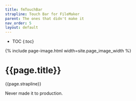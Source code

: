 ```yaml
---
title: fmTouchBar
strapline: Touch Bar for FileMaker
parent: The ones that didn't make it
nav_order: 5
layout: default
---
```

- TOC
{:toc}

{% include page-image.html width=site.page_image_width %}

# {{page.title}}

{{page.strapline}}

Never made it to production.
